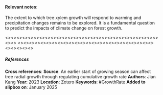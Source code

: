 #### **Relevant notes**:
The extent to which tree xylem growth will respond to warming and precipitation changes remains to be explored. It is a fundamental question to predict the impacts of climate change on forest growth. 

<><><><><><><><><><><><><><><><><><><><><><><><><><><><><>
<><><><><><><><><><><><><><><><><><><><><><><><><><><><><>
##### References
**Cross references**: 
**Source**: An earlier start of growing season can affect tree radial growth through regulating cumulative growth rate
**Authors**: Jian Kang
**Year**: 2023
**Location**: Zotero
**Keywords**: #GrowthRate
**Added to slipbox on**: January 2025
